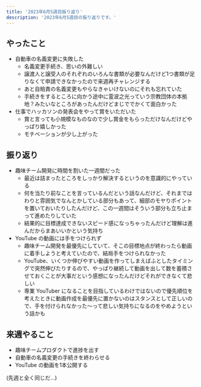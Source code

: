 ```yaml
---
title: '2023年6月5週目振り返り'
description: '2023年6月5週目の振り返りです。'
---
```


## やったこと

- 自動車の名義変更に失敗した
  - 名義変更手続き、思いの外難しい
  - 譲渡人と譲受人のそれぞれのいろんな書類が必要なんだけど1つ書類が足りなくて申請できなかったので来週再チャレンジする
  - あと自賠責の名義変更もやらなきゃいけないのにそれも忘れていた
  - 手続きをするところに向かう途中に霊波之光っていう宗教団体の本拠地？みたいなところがあったんだけどまじででかくて面白かった
- 仕事でハッカソンの発表会をやって賞をいただいた
  - 賞と言っても小規模なものなので少し賞金をもらっただけなんだけどやっぱり嬉しかった
  - モチベーションが少し上がった

## 振り返り

- 趣味チーム開発に時間を割いた一週間だった
  - 最近は詰まったところをしっかり解決するというのを意識的にやっている
  - 何を当たり前なことを言っているんだという話なんだけど、それまではわりと雰囲気でなんとかしている部分もあって、細部のモヤりポイントを置いておいたりしたんだけど、この一週間はそういう部分も立ち止まって進めたりしていた
  - 結果的に目標達成できないスピード感になっちゃったんだけど理解は進んだからまあいいかという気持ち
- YouTube の動画には手をつけられず
  - 趣味チーム開発を最優先にしていて、そこの目標地点が終わったら動画に着手しようと考えていたので、結局手をつけられなかった
  - YouTube、いくつか伸びやすい動画を作ってしまえばふとしたタイミングで突然伸びたりするので、やっぱり継続して動画を出して数を蓄積させておくことが大事だという感想になったんだけどそれができなくて悲しい
  - 専業 YouTuber になることを目指しているわけではないので優先順位を考えたときに動画作成を最優先に置かないのはスタンスとして正しいので、手を付けられなかった〜って悲しい気持ちになるのをやめようという話かも

## 来週やること

- 趣味チームプロダクトで進捗を出す
- 自動車の名義変更の手続きを終わらせる
- YouTube の動画を1本公開する

(先週と全く同じだ…)
